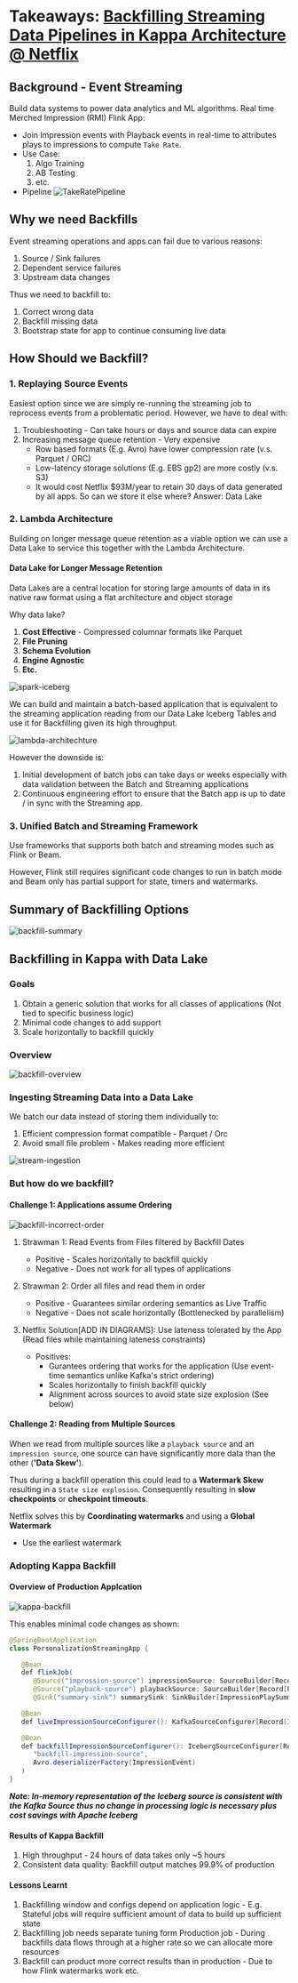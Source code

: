 # Takeaways: [Backfilling Streaming Data Pipelines in Kappa Architecture @ Netflix](https://www.youtube.com/watch?v=aCIWI5k7deM)

## Background - Event Streaming

Build data systems to power data analytics and ML algorithms. Real time Merched Impression (RMI) Flink App:

- Join Impression events with Playback events in real-time to attributes plays to impressions to compute `Take Rate`.
- Use Case:
    1. Algo Training
    2. AB Testing
    3. etc.
- Pipeline
  ![TakeRatePipeline](./images/event-stream-netflix.png)

## Why we need Backfills

Event streaming operations and apps can fail due to various reasons:

1. Source / Sink failures
2. Dependent service failures
3. Upstream data changes

Thus we need to backfill to:

1. Correct wrong data
2. Backfill missing data
3. Bootstrap state for app to continue consuming live data

## How Should we Backfill?

### 1. Replaying Source Events

Easiest option since we are simply re-running the streaming job to reprocess events from a problematic period. However, we have to deal with:

1. Troubleshooting - Can take hours or days and source data can expire
2. Increasing message queue retention - Very expensive
    - Row based formats (E.g. Avro) have lower compression rate (v.s. Parquet / ORC)
    - Low-latency storage solutions (E.g. EBS gp2) are more costly (v.s. S3)
    - It would cost Netflix $93M/year to retain 30 days of data generated by all apps. So can we store it else where? Answer: Data Lake

### 2. Lambda Architecture

Building on longer message queue retention as a viable option we can use a Data Lake to service this together with the Lambda Architecture.

#### Data Lake for Longer Message Retention

Data Lakes are a central location for storing large amounts of data in its native raw format using a flat architecture and object storage

Why data lake?

1. **Cost Effective** - Compressed columnar formats like Parquet
2. **File Pruning**
3. **Schema Evolution**
4. **Engine Agnostic**
5. **Etc.**

![spark-iceberg](./images/kafka-iceberg-table.png)

We can build and maintain a batch-based application that is equivalent to the streaming application reading from our Data Lake Iceberg Tables and use it for Backfilling given its high throughput.

![lambda-architechture](./images/lambda-architecture.png)

However the downside is:

1. Initial development of batch jobs can take days or weeks especially with data validation between the Batch and Streaming applications
2. Continuous engineering effort to ensure that the Batch app is up to date / in sync with the Streaming app.

### 3. Unified Batch and Streaming Framework

Use frameworks that supports both batch and streaming modes such as Flink or Beam.

However, Flink still requires significant code changes to run in batch mode and Beam only has partial support for state, timers and watermarks.

## Summary of Backfilling Options

![backfill-summary](,/../images/backfill-summary.png)

## Backfilling in Kappa with Data Lake

### Goals

1. Obtain a generic solution that works for all classes of applications (Not tied to specific business logic)
2. Minimal code changes to add support
3. Scale horizontally to backfill quickly

### Overview

![backfill-overview](./images/backfill-kappa-overview.png)

### Ingesting Streaming Data into a Data Lake

We batch our data instead of storing them individually to:

1. Efficient compression format compatible - Parquet / Orc
2. Avoid small file problem - Makes reading more efficient

![stream-ingestion](./images/ingesting-streaming-data.png)

### But how do we backfill?

#### Challenge 1: Applications assume Ordering

![backfill-incorrect-order](./images/backfill-incorrect-ordering.png)

1. Strawman 1: Read Events from Files filtered by Backfill Dates
   - Positive - Scales horizontally to backfill quickly
   - Negative - Does not work for all types of applications

2. Strawman 2: Order all files and read them in order
   - Positive - Guarantees similar ordering semantics as Live Traffic
   - Negative - Does not scale horizontally (Bottlenecked by parallelism)

3. Netflix Solution[ADD IN DIAGRAMS]: Use lateness tolerated by the App (Read files while maintaining lateness constraints)
   - Positives:
     - Gurantees ordering that works for the application (Use event-time semantics unlike Kafka's strict ordering)
     - Scales horizontally to finish backfill quickly
     - Alignment across sources to avoid state size explosion (See below)

#### Challenge 2: Reading from Multiple Sources

When we read from multiple sources like a `playback source` and an `impression source`, one source can have significantly more data than the other (**'Data Skew'**).

Thus during a backfill operation this could lead to a **Watermark Skew** resulting in a `State size explosion`. Consequently resulting in **slow checkpoints** or **checkpoint timeouts**.

Netflix solves this by **Coordinating watermarks** and using a **Global Watermark**

- Use the earliest watermark

### Adopting Kappa Backfill

#### Overview of Production Applcation

![kappa-backfill](./images/adopting-kappa-backfill.png)

This enables minimal code changes as shown:

```java
@SpringBootApplication
class PersonalizationStreamingApp {

   @Bean
   def flinkJob(
      @Source("impression-source") impressionSource: SourceBuilder[Record[ImpressionEvent]],
      @Source("playback-source") playbackSource: SourceBuilder[Record[PlaybackEvent]],
      @Sink("summary-sink") summarySink: SinkBuilder[ImpressionPlaySummary]) {...}

   @Bean
   def liveImpressionSourceConfigurer(): KafkaSourceConfigurer[Record[ImpressionEvent]] = new KafkaSourceConfigurer("live-impression-source", KafkaCirceDesrializer[ImpressionEvent])

   @Bean
   def backfillImpressionSourceConfigurer(): IcebergSourceConfigurer[Record[ImpressionEvent]] = new IcebergSourceConfigurer(
      "backfill-impression-source",
      Avro.deserializerFactory(ImpressionEvent)
   )
}
```

***Note: In-memory representation of the Iceberg source is consistent with the Kafka Source thus no change in processing logic is necessary plus cost savings with Apache Iceberg***

#### Results of Kappa Backfill

1. High throughput - 24 hours of data takes only ~5 hours
2. Consistent data quality: Backfill output matches 99.9% of production

#### Lessons Learnt

1. Backfilling window and configs depend on application logic - E.g. Stateful jobs will require sufficient amount of data to build up sufficient state
2. Backfilling job needs separate tuning form Production job - During backfills data flows through at a higher rate so we can allocate more resources
3. Backfill can product more correct results than in production - Due to how Flink watermarks work etc.
